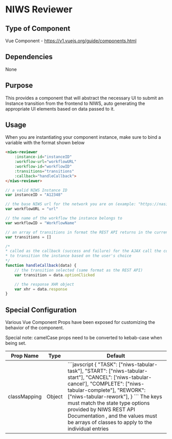 # NIWS Reviewer

## Type of Component
Vue Component - https://v1.vuejs.org/guide/components.html

## Dependencies
None

## Purpose
This provides a component that will abstract the necessary UI to submit an Instance transition from the frontend to NIWS, auto generating the appropriate UI elements based on data passed to it.

## Usage

When you are instantiating your component instance, make sure to bind a variable with the format shown below

```html
<niws-reviewer 
    :instance-id="instanceID"
    :workflow-url="workflowURL"
    :workflow-id="workflowID"
    :transitions="transitions"
    :callback="handleCallback">
</niws-reviewer>
```
``` javascript
// a valid NIWS Instance ID
var instanceID = "A12348"

// the base NIWS url for the network you are on (example: "https://nasicweb.nasic.ic.gov/niws")
var workflowURL = "url" 

// the name of the workflow the instance belongs to
var workflowID = "WorkflowName" 

// an array of transitions in format the REST API returns in the current state attribute for an instance
var transitions = [] 

/*
* called as the callback (success and failure) for the AJAX call the component will make
* to transition the instance based on the user's choice
*/
function handleCallback(data) {
    // the transition selected (same format as the REST API)
    var transition = data.optionClicked 

    // the response XHR object
    var xhr = data.response 
}
```


## Special Configuration
Various Vue Component Props have been exposed for customizing the behavior of the component.

Special note: camelCase props need to be converted to kebab-case when being set.


<table>
    <thead>
        <tr>
            <th>Prop Name</th>
            <th>Type</th>
            <th>Default</th>
        </tr>
    </thead>
    <tbody>
        <tr>
            <td>classMapping</td>
            <td>Object</td>
            <td>
            ```javscript
            {
                "TASK": ["niws-tabular-task"],
                "START": ["niws-tabular-start"],
                "CANCEL": ['niws-tabular-cancel'],
                "COMPLETE": ["niws-tabular-complete"],
                "REWORK": ["niws-tabular-rework"],
            }
            ```
            The keys must match the state type options provided by NIWS REST API Documentation , and the values must be arrays of classes to apply to the individual entries 
            </td>
        </tr>
    </tbody>
</table>
